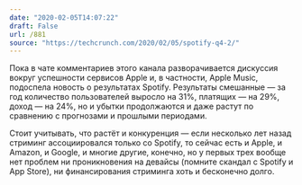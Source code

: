 ```yaml
---
date: "2020-02-05T14:07:22"
draft: False
url: /881
source: "https://techcrunch.com/2020/02/05/spotify-q4-2/"
---
```


Пока в чате комментариев этого канала разворачивается дискуссия вокруг успешности сервисов Apple и, в частности, Apple Music, подоспела новость о результатах Spotify. Результаты смешанные — за год количество пользователей выросло на 31%, платящих — на 29%, доход — на 24%, но и убытки продолжаются и даже растут по сравнению с прогнозами и прошлыми периодами.

Стоит учитывать, что растёт и конкуренция — если несколько лет назад стриминг ассоциировался только со Spotify, то сейчас есть и Apple, и Amazon, и Google, и многие другие, конечно, но у первых трех вообще нет проблем ни проникновения на девайсы (помните скандал с Spotify и App Store), ни финансирования стриминга хоть и бесконечно долго.
